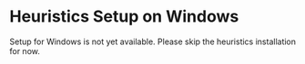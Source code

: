 # Heuristics Setup on Windows

Setup for Windows is not yet available. Please skip the heuristics installation for now.
